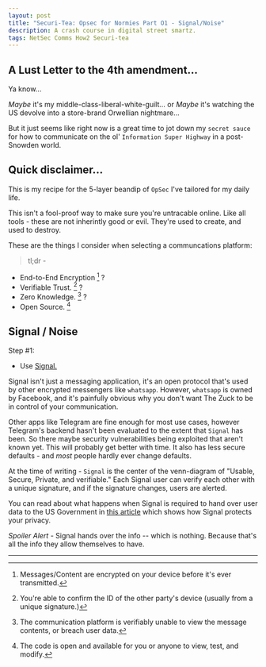 ```yaml
---
layout: post
title: "Securi-Tea: Opsec for Normies Part O1 - Signal/Noise"
description: A crash course in digital street smartz.
tags: NetSec Comms How2 Securi-tea
---
```


## A Lust Letter to the 4th amendment...

Ya know...

_Maybe_ it's my middle-class-liberal-white-guilt... or _Maybe_ it's watching the US devolve into a store-brand Orwellian nightmare...

But it just seems like right now is a great time to jot down my `secret sauce` for how to communicate on the ol' `Information Super Highway` in a post-Snowden world.

## Quick disclaimer...

This is my recipe for the 5-layer beandip of `OpSec` I've tailored for my daily life.

This isn't a fool-proof way to make sure you're untracable online. Like all tools - these are not inherintly good or evil. They're used to create, and used to destroy.

These are the things I consider when selecting a communcations platform:
  
>  tl;dr -	
-   End-to-End Encryption [^1]
?
-   Verifiable Trust. [^2]
?
-   Zero Knowledge. [^3]
?
-   Open Source. [^4]


## Signal / Noise

Step #1: 
* Use  [Signal.](https://signal.org/)

Signal isn't just a messaging application, it's an open protocol that's used by other encrypted messengers like `whatsapp`. However, `whatsapp` is owned by Facebook, and it's painfully obvious why you don't want The Zuck to be in control of your communication.

Other apps like Telegram are fine enough for most use cases, however Telegram's backend hasn't been evaluated to the extent that `Signal` has been. So there maybe security vulnerabilities being exploited that aren't known yet. This will probably get better with time. It also has less secure defaults - and *most* people hardly ever change defaults.

At the time of writing - `Signal` is the center of the venn-diagram of "Usable, Secure, Private, and verifiable." Each Signal user can verify each other with a unique signature, and if the signature changes, users are alerted.

You can read about what happens when Signal is required to hand over user data to the US Government in [this article](https://signal.org/blog/looking-back-as-the-world-moves-forward/) which shows how Signal protects your privacy. 

*Spoiler Alert* - Signal hands over the info -- which is nothing. Because that's all the info they allow themselves to have.

-----

[^1]: Messages/Content are encrypted on your device before it's ever transmitted.

[^2]: You're able to confirm the ID of the other party's device (usually from a unique signature.)

[^3]: The communication platform is verifiably unable to view the message contents, or breach user data.

[^4]: The code is open and available for you or anyone to view, test, and modify.
